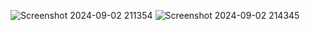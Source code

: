 ![Screenshot 2024-09-02 211354](https://github.com/user-attachments/assets/c39d4457-a1cf-4abb-9499-3c406f4c9acb)
![Screenshot 2024-09-02 214345](https://github.com/user-attachments/assets/745b605a-42ce-4261-b898-66b3de0dd8ee)
